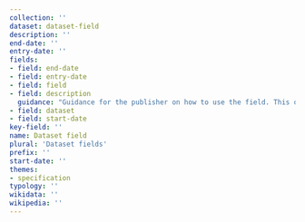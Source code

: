 ```yaml
---
collection: ''
dataset: dataset-field
description: ''
end-date: ''
entry-date: ''
fields:
- field: end-date
- field: entry-date
- field: field
- field: description
  guidance: "Guidance for the publisher on how to use the field. This overrides the general guidance for the field."
- field: dataset
- field: start-date
key-field: ''
name: Dataset field
plural: 'Dataset fields'
prefix: ''
start-date: ''
themes:
- specification
typology: ''
wikidata: ''
wikipedia: ''
---
```

